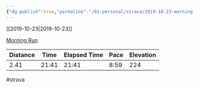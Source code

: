 ```yaml
---
{"dg-publish":true,"permalink":"/01-personal/strava/2019-10-23-morning-run/"}
---
```



[[2019-10-23\|2019-10-23]]

[Morning Run](https://www.strava.com/activities/2812177982)

| Distance | Time  | Elapsed Time | Pace | Elevation |
| -------- | ----- | ------------ | ---- | --------- |
| 2.41     | 21:41 | 21:41        | 8:59 | 224       |




#strava
